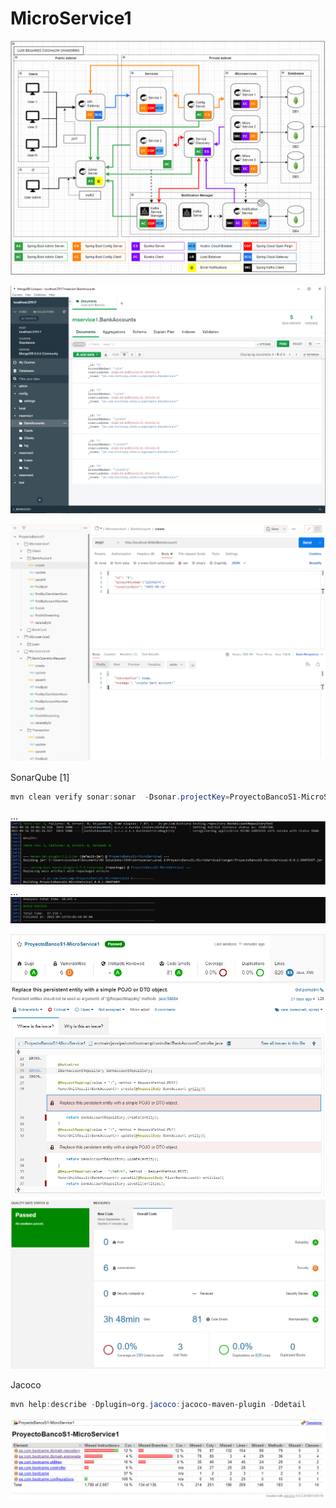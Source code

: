 # MicroService1

![img](https://github.com/cochachyLE-Dev/ProyectoBancoS1-MicroService1/blob/main/Diagram-Arquitecture.PNG)

![img](https://github.com/cochachyLE-Dev/ProyectoBancoS1-MicroService1/blob/main/MongoDB-Microservice1.PNG)

![img](https://github.com/cochachyLE-Dev/ProyectoBancoS1-MicroService1/blob/main/Postman-Microservice1.PNG)


SonarQube [1]

```ps1
mvn clean verify sonar:sonar  -Dsonar.projectKey=ProyectoBancoS1-MicroService1  -Dsonar.host.url=http://localhost:9080  -Dsonar.login=sqp_99a2e1057085096a17ffc2825ff665d9b52e9aa3
```
...
![img](https://github.com/cochachyLE-Dev/ProyectoBancoS1-MicroService1/blob/main/Microservice1-Sonarqube-verify-1.PNG)
...
![img](https://github.com/cochachyLE-Dev/ProyectoBancoS1-MicroService1/blob/main/Microservice1-Sonarqube-verify-2.PNG)


![img](https://github.com/cochachyLE-Dev/ProyectoBancoS1-MicroService1/blob/main/Microservice1-Sonarqube-1.PNG)
![img](https://github.com/cochachyLE-Dev/ProyectoBancoS1-MicroService1/blob/main/Microservice1-Sonarqube-2.PNG)
![img](https://github.com/cochachyLE-Dev/ProyectoBancoS1-MicroService1/blob/main/Microservice1-Sonarqube-3.PNG)

Jacoco

```ps1
mvn help:describe -Dplugin=org.jacoco:jacoco-maven-plugin -Ddetail
```

![img](https://github.com/cochachyLE-Dev/ProyectoBancoS1-MicroService1/blob/main/Microservice1-Jacoco-1.PNG)


